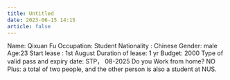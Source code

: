 ```yaml
---
title: Untitled
date: 2023-06-15 14:15
article: false
---
```



Name: Qixuan Fu
Occupation: Student
Nationality : Chinese
Gender: male 
Age:23
Start lease : 1st August
Duration of lease: 1 yr
Budget: 2000
Type of valid pass and expiry date: STP， 08-2025
Do you Work from home? NO
Plus:   a total of two people, and the other person is also a student at NUS.